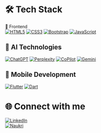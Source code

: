 # 🛠️ Tech Stack

🎨 Frontend  <br>
[![HTML5](https://img.shields.io/badge/HTML5-E34F26?style=for-the-badge&logo=html5&logoColor=white)](https://developer.mozilla.org/en-US/docs/Glossary/HTML5)
[![CSS3](https://img.shields.io/badge/CSS3-1572B6?style=for-the-badge&logo=css3&logoColor=white)](https://developer.mozilla.org/en-US/docs/Web/CSS)
[![Bootstrap](https://img.shields.io/badge/Bootstrap-563D7C?style=for-the-badge&logo=bootstrap&logoColor=white)](https://getbootstrap.com)
[![JavaScript](https://img.shields.io/badge/JavaScript-323330?style=for-the-badge&logo=javascript&logoColor=F7DF1E)](https://developer.mozilla.org/en-US/docs/Web/JavaScript)


## 🤖 AI Technologies
[![ChatGPT](https://img.shields.io/badge/ChatGPT-74aa9c?style=for-the-badge&logo=openai&logoColor=white)](https://chat.openai.com)
[![Perplexity](https://img.shields.io/badge/Perplexity-1A1A1A?style=for-the-badge&logo=perplexity&logoColor=white)](https://www.perplexity.ai)
[![CoPilot](https://img.shields.io/badge/CoPilot-0044CC?style=for-the-badge&logo=githubcopilot&logoColor=white)](https://github.com/features/copilot)
[![Gemini](https://img.shields.io/badge/Gemini-4285F4?style=for-the-badge&logo=googlegemini&logoColor=white)](https://gemini.google.com)


## 📱 Mobile Development
[![Flutter](https://img.shields.io/badge/Flutter-02569B?style=for-the-badge&logo=flutter&logoColor=white)](https://flutter.dev)
[![Dart](https://img.shields.io/badge/Dart-0175C2?style=for-the-badge&logo=dart&logoColor=white)](https://dart.dev/)



# 🌐 Connect with me  

[![LinkedIn](https://img.shields.io/badge/LinkedIn-0A66C2?style=for-the-badge&logo=linkedin&logoColor=white)](https://www.linkedin.com/in/dhruv-kapoor-003849212)  
[![Naukri](https://img.shields.io/badge/Naukri.com-004080?style=for-the-badge&logo=naukri&logoColor=white)](https://www.naukri.com/mnjuser/profile?id=&altresid)  

